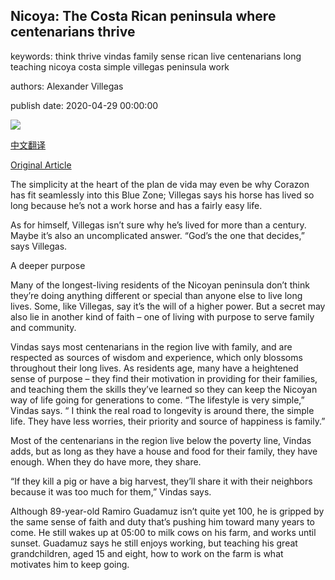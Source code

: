 ## Nicoya: The Costa Rican peninsula where centenarians thrive

keywords: think thrive vindas family sense rican live centenarians long teaching nicoya costa simple villegas peninsula work

authors: Alexander Villegas

publish date: 2020-04-29 00:00:00

![](https://ichef.bbci.co.uk/wwfeatures/live/624_351/images/live/p0/8b/r8/p08br8q9.jpg)

[中文翻译](Nicoya%3A%20The%20Costa%20Rican%20peninsula%20where%20centenarians%20thrive_zh.md)

[Original Article](https://www.bbc.com/worklife/article/20200429-nicoya-the-costa-rican-peninsula-where-centenarians-thrive)

The simplicity at the heart of the plan de vida may even be why Corazon has fit seamlessly into this Blue Zone; Villegas says his horse has lived so long because he’s not a work horse and has a fairly easy life.

As for himself, Villegas isn’t sure why he’s lived for more than a century. Maybe it’s also an uncomplicated answer. “God’s the one that decides,” says Villegas.

A deeper purpose

Many of the longest-living residents of the Nicoyan peninsula don’t think they’re doing anything different or special than anyone else to live long lives. Some, like Villegas, say it’s the will of a higher power. But a secret may also lie in another kind of faith – one of living with purpose to serve family and community.

Vindas says most centenarians in the region live with family, and are respected as sources of wisdom and experience, which only blossoms throughout their long lives. As residents age, many have a heightened sense of purpose – they find their motivation in providing for their families, and teaching them the skills they’ve learned so they can keep the Nicoyan way of life going for generations to come. “The lifestyle is very simple,” Vindas says. “ I think the real road to longevity is around there, the simple life. They have less worries, their priority and source of happiness is family.”

Most of the centenarians in the region live below the poverty line, Vindas adds, but as long as they have a house and food for their family, they have enough. When they do have more, they share.

“If they kill a pig or have a big harvest, they’ll share it with their neighbors because it was too much for them,” Vindas says.

Although 89-year-old Ramiro Guadamuz isn’t quite yet 100, he is gripped by the same sense of faith and duty that’s pushing him toward many years to come. He still wakes up at 05:00 to milk cows on his farm, and works until sunset. Guadamuz says he still enjoys working, but teaching his great grandchildren, aged 15 and eight, how to work on the farm is what motivates him to keep going.
